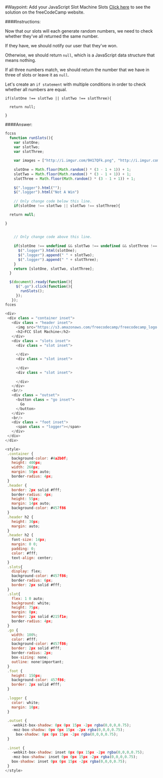 #Waypoint: Add your JavaScript Slot Machine Slots
<a href="http://freecodecamp.com/challenges/Waypoint:%20Add%20your%20JavaScript%20Slot%20Machine%20Slots?solution=fccss%0A%20%20function%20runSlots()%7B%0A%20%20%20%20var%20slotOne%3B%0A%20%20%20%20var%20slotTwo%3B%0A%20%20%20%20var%20slotThree%3B%0A%20%20%20%20%0A%20%20%20%20var%20images%20%3D%20%5B%22http%3A%2F%2Fi.imgur.com%2F9H17QFk.png%22%2C%20%22http%3A%2F%2Fi.imgur.com%2F9RmpXTy.png%22%2C%20%22http%3A%2F%2Fi.imgur.com%2FVJnmtt5.png%22%5D%3B%0A%20%20%20%20%0A%20%20%20%20slotOne%20%3D%20Math.floor(Math.random()%20*%20(3%20-%201%20%2B%201))%20%2B%201%3B%0A%20%20%20%20slotTwo%20%3D%20Math.floor(Math.random()%20*%20(3%20-%201%20%2B%201))%20%2B%201%3B%0A%20%20%20%20slotThree%20%3D%20Math.floor(Math.random()%20*%20(3%20-%201%20%2B%201))%20%2B%201%3B%0A%20%20%20%20%0A%20%20%20%20%24(%22.logger%22).html(%22%22)%3B%0A%20%20%20%20%24(%22.logger%22).html(%22Not%20A%20Win%22)%0A%20%20%20%20%0A%20%20%20%20%2F%2F%20Only%20change%20code%20below%20this%20line.%0A%20%20%20%20if(slotOne%20!%3D%3D%20slotTwo%20%7C%7C%20slotTwo%20!%3D%3D%20slotThree)%7B%0A%0A%E2%80%89%E2%80%89return%20null%3B%0A%0A%7D%0A%20%20%20%20%0A%20%20%20%20%0A%20%20%20%20%2F%2F%20Only%20change%20code%20above%20this%20line.%0A%20%20%20%20%0A%20%20%20%20if(slotOne%20!%3D%3D%20undefined%20%26%26%20slotTwo%20!%3D%3D%20undefined%20%26%26%20slotThree%20!%3D%3D%20undefined)%7B%0A%20%20%20%20%20%20%24(%22.logger%22).html(slotOne)%3B%0A%20%20%20%20%20%20%24(%22.logger%22).append(%22%20%22%20%2B%20slotTwo)%3B%0A%20%20%20%20%20%20%24(%22.logger%22).append(%22%20%22%20%2B%20slotThree)%3B%0A%20%20%20%20%7D%0A%20%20%20%20return%20%5BslotOne%2C%20slotTwo%2C%20slotThree%5D%3B%0A%20%20%7D%0A%0A%20%20%24(document).ready(function()%7B%0A%20%20%20%20%20%24(%22.go%22).click(function()%7B%0A%20%20%20%20%20%20%20runSlots()%3B%0A%20%20%20%20%20%7D)%3B%0A%20%20%20%7D)%3B%0Afcces%0A%20%0A%3Cdiv%3E%0A%20%3Cdiv%20class%20%3D%20%22container%20inset%22%3E%0A%20%20%20%3Cdiv%20class%20%3D%20%22header%20inset%22%3E%0A%20%20%20%20%20%3Cimg%20src%3D%22https%3A%2F%2Fs3.amazonaws.com%2Ffreecodecamp%2Ffreecodecamp_logo.svg.gz%22%20alt%3D%22learn%20to%20code%20javascript%20at%20Free%20Code%20Camp%20logo%22%20class%3D%22img-responsive%20nav-logo%22%3E%0A%20%20%20%20%20%3Ch2%3EFCC%20Slot%20Machine%3C%2Fh2%3E%0A%20%20%20%3C%2Fdiv%3E%0A%20%20%20%3Cdiv%20class%20%3D%20%22slots%20inset%22%3E%0A%20%20%20%20%20%3Cdiv%20class%20%3D%20%22slot%20inset%22%3E%0A%20%20%20%20%20%20%20%0A%20%20%20%20%20%3C%2Fdiv%3E%0A%20%20%20%20%20%3Cdiv%20class%20%3D%20%22slot%20inset%22%3E%0A%20%20%20%20%20%20%20%0A%20%20%20%20%20%3C%2Fdiv%3E%0A%20%20%20%20%20%3Cdiv%20class%20%3D%20%22slot%20inset%22%3E%0A%20%20%20%20%20%20%20%0A%20%20%20%20%20%3C%2Fdiv%3E%0A%20%20%20%3C%2Fdiv%3E%0A%20%20%20%3Cbr%2F%3E%0A%20%20%20%3Cdiv%20class%20%3D%20%22outset%22%3E%0A%20%20%20%20%20%3Cbutton%20class%20%3D%20%22go%20inset%22%3E%0A%20%20%20%20%20%20%20Go%0A%20%20%20%20%20%3C%2Fbutton%3E%0A%20%20%20%3C%2Fdiv%3E%0A%20%20%20%3Cbr%2F%3E%0A%20%20%20%3Cdiv%20class%20%3D%20%22foot%20inset%22%3E%0A%20%20%20%20%20%3Cspan%20class%20%3D%20%22logger%22%3E%3C%2Fspan%3E%0A%20%20%20%3C%2Fdiv%3E%0A%20%3C%2Fdiv%3E%0A%3C%2Fdiv%3E%0A%0A%3Cstyle%3E%0A%20.container%20%7B%0A%20%20%20background-color%3A%20%234a2b0f%3B%0A%20%20%20height%3A%20400px%3B%0A%20%20%20width%3A%20260px%3B%0A%20%20%20margin%3A%2050px%20auto%3B%0A%20%20%20border-radius%3A%204px%3B%0A%20%7D%0A%20.header%20%7B%0A%20%20%20border%3A%202px%20solid%20%23fff%3B%0A%20%20%20border-radius%3A%204px%3B%0A%20%20%20height%3A%2055px%3B%0A%20%20%20margin%3A%2014px%20auto%3B%0A%20%20%20background-color%3A%20%23457f86%0A%20%7D%0A%20.header%20h2%20%7B%0A%20%20%20height%3A%2030px%3B%0A%20%20%20margin%3A%20auto%3B%0A%20%7D%0A%20.header%20h2%20%7B%0A%20%20%20font-size%3A%2014px%3B%0A%20%20%20margin%3A%200%200%3B%0A%20%20%20padding%3A%200%3B%0A%20%20%20color%3A%20%23fff%3B%0A%20%20%20text-align%3A%20center%3B%0A%20%7D%0A%20.slots%7B%0A%20%20%20display%3A%20flex%3B%0A%20%20%20background-color%3A%20%23457f86%3B%0A%20%20%20border-radius%3A%206px%3B%0A%20%20%20border%3A%202px%20solid%20%23fff%3B%0A%20%7D%0A%20.slot%7B%0A%20%20%20flex%3A%201%200%20auto%3B%0A%20%20%20background%3A%20white%3B%0A%20%20%20height%3A%2075px%3B%0A%20%20%20margin%3A%208px%3B%0A%20%20%20border%3A%202px%20solid%20%23215f1e%3B%0A%20%20%20border-radius%3A%204px%3B%0A%20%7D%0A%20.go%20%7B%0A%20%20%20width%3A%20100%25%3B%0A%20%20%20color%3A%20%23fff%3B%0A%20%20%20background-color%3A%20%23457f86%3B%0A%20%20%20border%3A%202px%20solid%20%23fff%3B%0A%20%20%20border-radius%3A%202px%3B%0A%20%20%20box-sizing%3A%20none%3B%0A%20%20%20outline%3A%20none!important%3B%0A%20%7D%0A%20.foot%20%7B%0A%20%20%20height%3A%20150px%3B%0A%20%20%20background-color%3A%20457f86%3B%0A%20%20%20border%3A%202px%20solid%20%23fff%3B%0A%20%7D%0A%20%0A%20.logger%20%7B%0A%20%20%20color%3A%20white%3B%0A%20%20%20margin%3A%2010px%3B%0A%20%7D%0A%20%0A%20.outset%20%7B%0A%20%20%20-webkit-box-shadow%3A%200px%200px%2015px%20-2px%20rgba(0%2C0%2C0%2C0.75)%3B%0A%20%20%20-moz-box-shadow%3A%200px%200px%2015px%20-2px%20rgba(0%2C0%2C0%2C0.75)%3B%0A%20%20%20%20%20box-shadow%3A%200px%200px%2015px%20-2px%20rgba(0%2C0%2C0%2C0.75)%3B%0A%20%7D%0A%20%0A%20.inset%20%7B%0A%20%20%20-webkit-box-shadow%3A%20inset%200px%200px%2015px%20-2px%20rgba(0%2C0%2C0%2C0.75)%3B%0A%20%20%20-moz-box-shadow%3A%20inset%200px%200px%2015px%20-2px%20rgba(0%2C0%2C0%2C0.75)%3B%0A%20%20%20box-shadow%3A%20inset%200px%200px%2015px%20-2px%20rgba(0%2C0%2C0%2C0.75)%3B%0A%20%7D%0A%3C%2Fstyle%3E%0A" target="_blank">Click here</a> to see the solution on the freeCodeCamp website.


####Instructions:
<p class="wrappable negative-10">Now that our slots will each generate random numbers, we need to check whether they&apos;ve all returned the same number.</p><p class="wrappable negative-10">If they have, we should notify our user that they&apos;ve won.</p><p class="wrappable negative-10">Otherwise, we should return <code>null</code>, which is a JavaScript data structure that means nothing.</p><p class="wrappable negative-10">If all three numbers match, we should return the number that we have in three of slots or leave it as <code>null</code>.</p><p class="wrappable negative-10">Let&apos;s create an <code>if statement</code> with multiple conditions in order to check whether all numbers are equal.</p><p class="wrappable negative-10"><code>if(slotOne !== slotTwo || slotTwo !== slotThree){</code></p><p class="wrappable negative-10"><code>&#x2009;&#x2009;return null;</code></p><p class="wrappable negative-10"><code>}</code></p><div class="negative-bottom-margin-30"></div>


####Answer:
```javascript
fccss
  function runSlots(){
    var slotOne;
    var slotTwo;
    var slotThree;
    
    var images = ["http://i.imgur.com/9H17QFk.png", "http://i.imgur.com/9RmpXTy.png", "http://i.imgur.com/VJnmtt5.png"];
    
    slotOne = Math.floor(Math.random() * (3 - 1 + 1)) + 1;
    slotTwo = Math.floor(Math.random() * (3 - 1 + 1)) + 1;
    slotThree = Math.floor(Math.random() * (3 - 1 + 1)) + 1;
    
    $(".logger").html("");
    $(".logger").html("Not A Win")
    
    // Only change code below this line.
    if(slotOne !== slotTwo || slotTwo !== slotThree){

  return null;

}
    
    
    // Only change code above this line.
    
    if(slotOne !== undefined && slotTwo !== undefined && slotThree !== undefined){
      $(".logger").html(slotOne);
      $(".logger").append(" " + slotTwo);
      $(".logger").append(" " + slotThree);
    }
    return [slotOne, slotTwo, slotThree];
  }

  $(document).ready(function(){
     $(".go").click(function(){
       runSlots();
     });
   });
fcces
 
<div>
 <div class = "container inset">
   <div class = "header inset">
     <img src="https://s3.amazonaws.com/freecodecamp/freecodecamp_logo.svg.gz" alt="learn to code javascript at Free Code Camp logo" class="img-responsive nav-logo">
     <h2>FCC Slot Machine</h2>
   </div>
   <div class = "slots inset">
     <div class = "slot inset">
       
     </div>
     <div class = "slot inset">
       
     </div>
     <div class = "slot inset">
       
     </div>
   </div>
   <br/>
   <div class = "outset">
     <button class = "go inset">
       Go
     </button>
   </div>
   <br/>
   <div class = "foot inset">
     <span class = "logger"></span>
   </div>
 </div>
</div>

<style>
 .container {
   background-color: #4a2b0f;
   height: 400px;
   width: 260px;
   margin: 50px auto;
   border-radius: 4px;
 }
 .header {
   border: 2px solid #fff;
   border-radius: 4px;
   height: 55px;
   margin: 14px auto;
   background-color: #457f86
 }
 .header h2 {
   height: 30px;
   margin: auto;
 }
 .header h2 {
   font-size: 14px;
   margin: 0 0;
   padding: 0;
   color: #fff;
   text-align: center;
 }
 .slots{
   display: flex;
   background-color: #457f86;
   border-radius: 6px;
   border: 2px solid #fff;
 }
 .slot{
   flex: 1 0 auto;
   background: white;
   height: 75px;
   margin: 8px;
   border: 2px solid #215f1e;
   border-radius: 4px;
 }
 .go {
   width: 100%;
   color: #fff;
   background-color: #457f86;
   border: 2px solid #fff;
   border-radius: 2px;
   box-sizing: none;
   outline: none!important;
 }
 .foot {
   height: 150px;
   background-color: 457f86;
   border: 2px solid #fff;
 }
 
 .logger {
   color: white;
   margin: 10px;
 }
 
 .outset {
   -webkit-box-shadow: 0px 0px 15px -2px rgba(0,0,0,0.75);
   -moz-box-shadow: 0px 0px 15px -2px rgba(0,0,0,0.75);
     box-shadow: 0px 0px 15px -2px rgba(0,0,0,0.75);
 }
 
 .inset {
   -webkit-box-shadow: inset 0px 0px 15px -2px rgba(0,0,0,0.75);
   -moz-box-shadow: inset 0px 0px 15px -2px rgba(0,0,0,0.75);
   box-shadow: inset 0px 0px 15px -2px rgba(0,0,0,0.75);
 }
</style>

```